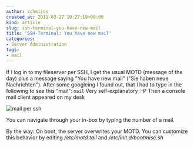 ```yaml
---
author: schmijos
created_at: 2011-03-27 10:27:19+00:00
kind: article
slug: ssh-terminal-you-have-new-mail
title: 'SSH-Terminal: You have new mail'
categories:
- Server Administration
tags:
- mail
---
```


If I log in to my fileserver per SSH, I get the usual MOTD (message of the day) plus a message
saying "You have new mail" ("Sie haben neue Nachrichten"). After some googleing I found out,
that I had to type in the following to see this "mail": `mail` Very self-explanatory :-P
Then a console mail client appeared on my desk

![mail per ssh](http://www.miraculum.ch/wp-content/uploads/ssh-mail.png)

You can navigate through your in-box by typing the number of a mail.
  
By the way: On boot, the server overwrites your MOTD. You can customize this behavior by
editing _/etc/motd.tail_ and _/etc/init.d/bootmisc.sh_
